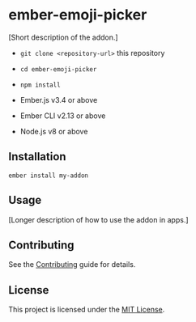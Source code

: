 # ember-emoji-picker

[Short description of the addon.]

* `git clone <repository-url>` this repository
* `cd ember-emoji-picker`
* `npm install`

* Ember.js v3.4 or above
* Ember CLI v2.13 or above
* Node.js v8 or above


Installation
------------------------------------------------------------------------------

```
ember install my-addon
```


Usage
------------------------------------------------------------------------------

[Longer description of how to use the addon in apps.]


Contributing
------------------------------------------------------------------------------

See the [Contributing](CONTRIBUTING.md) guide for details.


License
------------------------------------------------------------------------------

This project is licensed under the [MIT License](LICENSE.md).
